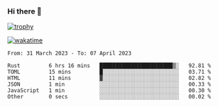 ### Hi there 👋

[![trophy](https://github-profile-trophy.vercel.app/?username=cxnky&theme=dracula)](https://github.com/ryo-ma/github-profile-trophy)

[![wakatime](https://wakatime.com/badge/user/1c39c599-5497-41b9-a5be-2c4676e7fd23.svg)](https://wakatime.com/@1c39c599-5497-41b9-a5be-2c4676e7fd23)
<!--START_SECTION:waka-->

```text
From: 31 March 2023 - To: 07 April 2023

Rust         6 hrs 16 mins   ███████████████████████▒░   92.81 %
TOML         15 mins         █░░░░░░░░░░░░░░░░░░░░░░░░   03.71 %
HTML         11 mins         ▓░░░░░░░░░░░░░░░░░░░░░░░░   02.82 %
JSON         1 min           ░░░░░░░░░░░░░░░░░░░░░░░░░   00.33 %
JavaScript   1 min           ░░░░░░░░░░░░░░░░░░░░░░░░░   00.30 %
Other        0 secs          ░░░░░░░░░░░░░░░░░░░░░░░░░   00.02 %
```

<!--END_SECTION:waka-->
